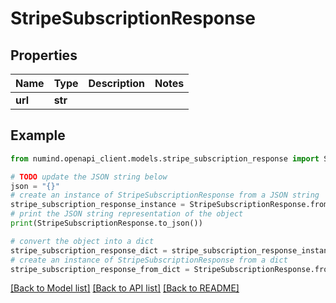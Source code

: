 # StripeSubscriptionResponse


## Properties

Name | Type | Description | Notes
------------ | ------------- | ------------- | -------------
**url** | **str** |  | 

## Example

```python
from numind.openapi_client.models.stripe_subscription_response import StripeSubscriptionResponse

# TODO update the JSON string below
json = "{}"
# create an instance of StripeSubscriptionResponse from a JSON string
stripe_subscription_response_instance = StripeSubscriptionResponse.from_json(json)
# print the JSON string representation of the object
print(StripeSubscriptionResponse.to_json())

# convert the object into a dict
stripe_subscription_response_dict = stripe_subscription_response_instance.to_dict()
# create an instance of StripeSubscriptionResponse from a dict
stripe_subscription_response_from_dict = StripeSubscriptionResponse.from_dict(stripe_subscription_response_dict)
```
[[Back to Model list]](../README.md#documentation-for-models) [[Back to API list]](../README.md#documentation-for-api-endpoints) [[Back to README]](../README.md)


